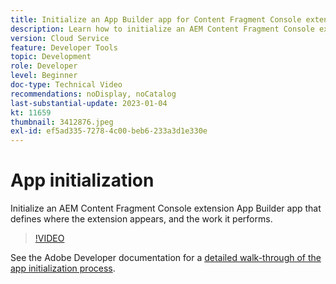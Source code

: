 ```yaml
---
title: Initialize an App Builder app for Content Fragment Console extensibility
description: Learn how to initialize an AEM Content Fragment Console extension App Builder app that defines where the extension appears, and the work it performs.
version: Cloud Service
feature: Developer Tools
topic: Development
role: Developer
level: Beginner
doc-type: Technical Video
recommendations: noDisplay, noCatalog
last-substantial-update: 2023-01-04
kt: 11659
thumbnail: 3412876.jpeg
exl-id: ef5ad335-7278-4c00-beb6-233a3d1e330e
---
```

# App initialization

Initialize an AEM Content Fragment Console extension App Builder app that defines where the extension appears, and the work it performs.

>[!VIDEO](https://video.tv.adobe.com/v/3412876?quality=12&learn=on)

See the Adobe Developer documentation for a [detailed walk-through of the app initialization process](https://developer.adobe.com/uix/docs/services/aem-cf-console-admin/code-generation/#launch-code-generation-during-project-initialization).
